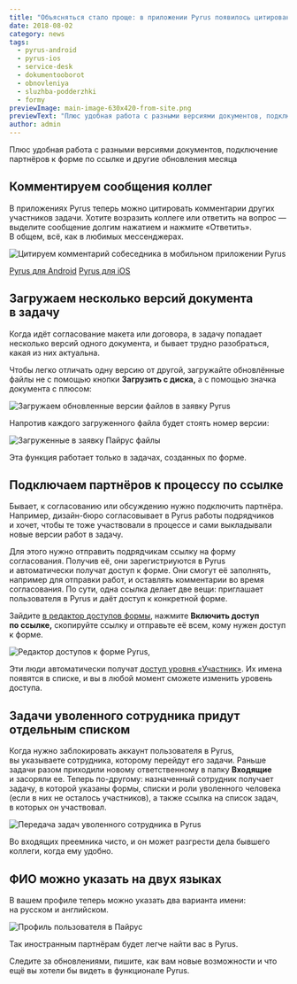```yaml
---
title: "Объясняться стало проще: в приложении Pyrus появилось цитирование"
date: 2018-08-02
category: news
tags:
  - pyrus-android
  - pyrus-ios
  - service-desk
  - dokumentooborot
  - obnovleniya
  - sluzhba-podderzhki
  - formy
previewImage: main-image-630x420-from-site.png
previewText: "Плюс удобная работа с разными версиями документов, подключение партнёров к форме по ссылке и другие обновления месяца"
author: admin
---
```

Плюс удобная работа с разными версиями документов, подключение партнёров к форме по ссылке и другие обновления месяца

## Комментируем сообщения коллег

В приложениях Pyrus теперь можно цитировать комментарии других участников задачи. Хотите возразить коллеге или ответить на вопрос — выделите сообщение долгим нажатием и нажмите «Ответить». В общем, всё, как в любимых мессенджерах. ​

![Цитируем комментарий собеседника в мобильном приложении Pyrus](blog-july-01-1.webp)

[Pyrus для Android](https://play.google.com/store/apps/details?id=net.papirus.androidclient&hl=ru) [Pyrus для iOS](https://itunes.apple.com/ru/app/pyrus-workflow/id385251753)

## Загружаем несколько версий документа в задачу

Когда идёт согласование макета или договора, в задачу попадает несколько версий одного документа, и бывает трудно разобраться, какая из них актуальна.

Чтобы легко отличать одну версию от другой, загружайте обновлённые файлы не с помощью кнопки **Загрузить с диска,** а с помощью значка документа с плюсом: ​

![Загружаем обновленные версии файлов в заявку Pyrus](blog-july-03.webp)

Напротив каждого загруженного файла будет стоять номер версии: ​

![Загруженные в заявку Пайрус файлы](blog-july-04.webp)

Эта функция работает только в задачах, созданных по форме.

## Подключаем партнёров к процессу по ссылке

Бывает, к согласованию или обсуждению нужно подключить партнёра. Например, дизайн-бюро согласовывает в Pyrus работы подрядчиков и хочет, чтобы те тоже участвовали в процессе и сами выкладывали новые версии работ в задачу.

Для этого нужно отправить подрядчикам ссылку на форму согласования. Получив её, они зарегистриуются в Pyrus и автоматически получат доступ к форме. Они смогут её заполнять, например для отправки работ, и оставлять комментарии во время согласования. По сути, одна ссылка делает две вещи: приглашает пользователя в Pyrus и даёт доступ к конкретной форме.

Зайдите [в редактор доступов формы](https://pyrus.com/ru/help/workflow/permissions), нажмите **Включить доступ по ссылке,** скопируйте ссылку и отправьте её всем, кому нужен доступ к форме.

![Редактор доступов к форме Pyrus, ](blog-july-07.webp)

Эти люди автоматически получат [доступ уровня «Участник»](https://pyrus.com/ru/help/workflow/permissions#uchastnik). Их имена появятся в списке, и вы в любой момент сможете изменить уровень доступа.

## Задачи уволенного сотрудника придут отдельным списком

Когда нужно заблокировать аккаунт пользователя в Pyrus, вы указываете сотрудника, которому перейдут его задачи. Раньше задачи разом приходили новому ответственному в папку **Входящие** и засоряли ее. Теперь по-другому: назначенный сотрудник получает задачу, в которой указаны формы, списки и роли уволенного человека (если в них не осталось участников), а также ссылка на список задач, в которых он участвовал.

![Передача задач уволенного сотрудника в Pyrus](blog-july-05.webp)

Во входящих преемника чисто, и он может разгрести дела бывшего коллеги, когда ему удобно.

## ФИО можно указать на двух языках

В вашем профиле теперь можно указать два варианта имени: на русском и английском. 

![Профиль пользователя в Пайрус](blog-july-06.webp)

Так иностранным партнёрам будет легче найти вас в Pyrus.

Следите за обновлениями, пишите, как вам новые возможности и что ещё вы хотели бы видеть в функционале Pyrus.